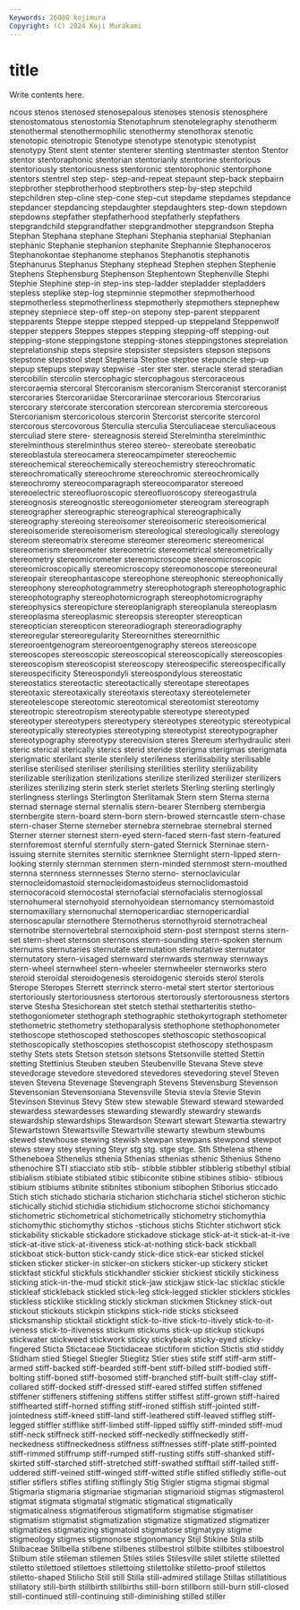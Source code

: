 ```yaml
---
Keywords: 26080 kojimura
Copyright: (C) 2024 Koji Murakami
---
```


# title

Write contents here.



ncous stenos stenosed stenosepalous stenoses stenosis stenosphere stenostomatous
stenostomia Stenotaphrum stenotelegraphy stenotherm stenothermal stenothermophilic stenothermy stenothorax stenotic stenotopic
stenotropic Stenotype stenotype stenotypic stenotypist stenotypy Stent stent stenter stenterer
stenting stentmaster stenton Stentor stentor stentoraphonic stentorian stentorianly stentorine stentorious
stentoriously stentoriousness stentoronic stentorophonic stentorphone stentors stentrel step step- step-and-repeat
stepaunt step-back stepbairn stepbrother stepbrotherhood stepbrothers step-by-step stepchild stepchildren step-cline
step-cone step-cut stepdame stepdames stepdance stepdancer stepdancing stepdaughter stepdaughters step-down
stepdown stepdowns stepfather stepfatherhood stepfatherly stepfathers stepgrandchild stepgrandfather stepgrandmother stepgrandson
Stepha Stephan Stephana stephane Stephani Stephania stephanial Stephanian stephanic Stephanie
stephanion stephanite Stephannie Stephanoceros Stephanokontae stephanome stephanos Stephanotis stephanotis Stephanurus
Stephanus Stephany stephead Stephen stephen Stephenie Stephens Stephensburg Stephenson Stephentown
Stephenville Stephi Stephie Stephine step-in step-ins step-ladder stepladder stepladders stepless
steplike step-log stepminnie stepmother stepmotherhood stepmotherless stepmotherliness stepmotherly stepmothers stepnephew
stepney stepniece step-off step-on stepony step-parent stepparent stepparents Steppe steppe
stepped stepped-up steppeland Steppenwolf stepper steppers Steppes steppes stepping stepping-off
stepping-out stepping-stone steppingstone stepping-stones steppingstones steprelation steprelationship steps stepsire stepsister
stepsisters stepson stepsons stepstone stepstool stept Stepteria Steptoe steptoe stepuncle
step-up stepup stepups stepway stepwise -ster ster ster. steracle sterad
steradian stercobilin stercolin stercophagic stercophagous stercoraceous stercoraemia stercoral Stercoranism stercoranism
Stercoranist stercoranist stercoraries Stercorariidae Stercorariinae stercorarious Stercorarius stercorary stercorate stercoration
stercorean stercoremia stercoreous Stercorianism stercoricolous stercorin Stercorist stercorite stercorol stercorous
stercovorous Sterculia sterculia Sterculiaceae sterculiaceous sterculiad stere stere- stereagnosis stereid
Sterelmintha sterelminthic sterelminthous sterelminthus stereo stereo- stereobate stereobatic stereoblastula stereocamera
stereocampimeter stereochemic stereochemical stereochemically stereochemistry stereochromatic stereochromatically stereochrome stereochromic stereochromically
stereochromy stereocomparagraph stereocomparator stereoed stereoelectric stereofluoroscopic stereofluoroscopy stereogastrula stereognosis stereognostic
stereogoniometer stereogram stereograph stereographer stereographic stereographical stereographically stereography stereoing stereoisomer
stereoisomeric stereoisomerical stereoisomeride stereoisomerism stereological stereologically stereology stereom stereomatrix stereome
stereomer stereomeric stereomerical stereomerism stereometer stereometric stereometrical stereometrically stereometry stereomicrometer
stereomicroscope stereomicroscopic stereomicroscopically stereomicroscopy stereomonoscope stereoneural stereopair stereophantascope stereophone stereophonic
stereophonically stereophony stereophotogrammetry stereophotograph stereophotographic stereophotography stereophotomicrograph stereophotomicrography stereophysics stereopicture
stereoplanigraph stereoplanula stereoplasm stereoplasma stereoplasmic stereopsis stereopter stereoptican stereoptician stereopticon
stereoradiograph stereoradiography stereoregular stereoregularity Stereornithes stereornithic stereoroentgenogram stereoroentgenography stereos stereoscope
stereoscopes stereoscopic stereoscopical stereoscopically stereoscopies stereoscopism stereoscopist stereoscopy stereospecific stereospecifically
stereospecificity Stereospondyli stereospondylous stereostatic stereostatics stereotactic stereotactically stereotape stereotapes stereotaxic
stereotaxically stereotaxis stereotaxy stereotelemeter stereotelescope stereotomic stereotomical stereotomist stereotomy stereotropic
stereotropism stereotypable stereotype stereotyped stereotyper stereotypers stereotypery stereotypes stereotypic stereotypical
stereotypically stereotypies stereotyping stereotypist stereotypographer stereotypography stereotypy stereovision steres Stereum
sterhydraulic steri steric sterical sterically sterics sterid steride sterigma sterigmas
sterigmata sterigmatic sterilant sterile sterilely sterileness sterilisability sterilisable sterilise sterilised
steriliser sterilising sterilities sterility sterilizability sterilizable sterilization sterilizations sterilize sterilized
sterilizer sterilizers sterilizes sterilizing sterin sterk sterlet sterlets Sterling sterling
sterlingly sterlingness sterlings Sterlington Sterlitamak Stern stern Sterna sterna sternad
sternage sternal sternalis stern-bearer Sternberg sternbergia sternbergite stern-board stern-born stern-browed
sterncastle stern-chase stern-chaser Sterne sterneber sternebra sternebrae sternebral sterned Sterner
sterner sternest stern-eyed stern-faced stern-fast stern-featured sternforemost sternful sternfully stern-gated
Sternick Sterninae stern-issuing sternite sternites sternitic sternknee Sternlight stern-lipped stern-looking
sternly sternman sternmen stern-minded sternmost stern-mouthed sternna sternness sternnesses Sterno
sterno- sternoclavicular sternocleidomastoid sternocleidomastoideus sternoclidomastoid sternocoracoid sternocostal sternofacial sternofacialis sternoglossal
sternohumeral sternohyoid sternohyoidean sternomancy sternomastoid sternomaxillary sternonuchal sternopericardiac sternopericardial sternoscapular
sternothere Sternotherus sternothyroid sternotracheal sternotribe sternovertebral sternoxiphoid stern-post sternpost sterns
stern-set stern-sheet sternson sternsons stern-sounding stern-spoken sternum sternums sternutaries sternutate
sternutation sternutative sternutator sternutatory stern-visaged sternward sternwards sternway sternways stern-wheel
sternwheel stern-wheeler sternwheeler sternworks stero steroid steroidal steroidogenesis steroidogenic steroids
sterol sterols Sterope Steropes Sterrett sterrinck sterro-metal stert stertor stertorious
stertoriously stertoriousness stertorous stertorously stertorousness stertors sterve Stesha Stesichorean stet
stetch stethal stetharteritis stetho- stethogoniometer stethograph stethographic stethokyrtograph stethometer stethometric
stethometry stethoparalysis stethophone stethophonometer stethoscope stethoscoped stethoscopes stethoscopic stethoscopical stethoscopically
stethoscopies stethoscopist stethoscopy stethospasm stethy Stets stets Stetson stetson stetsons
Stetsonville stetted Stettin stetting Stettinius Steuben steuben Steubenville Stevana Steve
steve stevedorage stevedore stevedored stevedores stevedoring stevel Steven steven Stevena
Stevenage Stevengraph Stevens Stevensburg Stevenson Stevensonian Stevensoniana Stevensville Stevia stevia
Stevie Stevin Stevinson Stevinus Stevy Stew stew stewable Steward steward
stewarded stewardess stewardesses stewarding stewardly stewardry stewards stewardship stewardships Stewardson
Stewart stewart Stewartia stewartry Stewartstown Stewartsville Stewartville stewarty stewbum stewbums
stewed stewhouse stewing stewish stewpan stewpans stewpond stewpot stews stewy
stey steyning Steyr stg stg. stge stge. Sth Sthelena sthene
Stheneboea Sthenelus sthenia Sthenias sthenias sthenic Sthenius Stheno sthenochire STI
stiacciato stib stib- stibble stibbler stibblerig stibethyl stibial stibialism stibiate
stibiated stibic stibiconite stibine stibines stibio- stibious stibium stibiums stibnite
stibnites stibonium stibophen Stiborius sticcado Stich stich stichado sticharia sticharion
stichcharia stichel sticheron stichic stichically stichid stichidia stichidium stichocrome stichoi
stichomancy stichometric stichometrical stichometrically stichometry stichomythia stichomythic stichomythy stichos -stichous
stichs Stichter stichwort stick stickability stickable stickadore stickadove stickage stick-at-it
stick-at-it-ive stick-at-itive stick-at-itiveness stick-at-nothing stick-back stickball stickboat stick-button stick-candy stick-dice
stick-ear sticked stickel sticken sticker sticker-in sticker-on stickers sticker-up stickery
sticket stickfast stickful stickfuls stickhandler stickier stickiest stickily stickiness sticking
stick-in-the-mud stickit stick-jaw stickjaw stick-lac sticklac stickle stickleaf stickleback stickled
stick-leg stick-legged stickler sticklers stickles stickless sticklike stickling stickly stickman
stickmen Stickney stick-out stickout stickouts stickpin stickpins stick-ride sticks stickseed
sticksmanship sticktail sticktight stick-to-itive stick-to-itively stick-to-it-iveness stick-to-itiveness stickum stickums stick-up
stickup stickups stickwater stickweed stickwork sticky stickybeak sticky-eyed sticky-fingered Sticta
Stictaceae Stictidaceae stictiform stiction Stictis stid stiddy Stidham stied Stiegel
Stiegler Stieglitz Stier sties stife stiff stiff-arm stiff-armed stiff-backed stiff-bearded
stiff-bent stiff-billed stiff-bodied stiff-bolting stiff-boned stiff-bosomed stiff-branched stiff-built stiff-clay stiff-collared
stiff-docked stiff-dressed stiff-eared stiffed stiffen stiffened stiffener stiffeners stiffening stiffens
stiffer stiffest stiff-grown stiff-haired stiffhearted stiff-horned stiffing stiff-ironed stiffish stiff-jointed
stiff-jointedness stiff-kneed stiff-land stiff-leathered stiff-leaved stiffleg stiff-legged stiffler stifflike stiff-limbed
stiff-lipped stiffly stiff-minded stiff-mud stiff-neck stiffneck stiff-necked stiff-neckedly stiffneckedly stiff-neckedness
stiffneckedness stiffness stiffnesses stiff-plate stiff-pointed stiff-rimmed stiffrump stiff-rumped stiff-rusting stiffs
stiff-shanked stiff-skirted stiff-starched stiff-stretched stiff-swathed stifftail stiff-tailed stiff-uddered stiff-veined stiff-winged
stiff-witted stifle stifled stifledly stifle-out stifler stiflers stifles stifling stiflingly
Stig Stigler stigma stigmai stigmal Stigmaria stigmaria stigmariae stigmarian stigmarioid
stigmas stigmasterol stigmat stigmata stigmatal stigmatic stigmatical stigmatically stigmaticalness stigmatiferous
stigmatiform stigmatise stigmatiser stigmatism stigmatist stigmatization stigmatize stigmatized stigmatizer stigmatizes
stigmatizing stigmatoid stigmatose stigmatypy stigme stigmeology stigmes stigmonose stigonomancy Stijl
Stikine Stila stilb Stilbaceae Stilbella stilbene stilbenes stilbestrol stilbite stilbites
stilboestrol Stilbum stile stileman stilemen Stiles stiles Stilesville stilet stilette
stiletted stiletto stilettoed stilettoes stilettoing stilettolike stiletto-proof stilettos stiletto-shaped Stilicho
Still still Stilla still-admired stillage Stillas stillatitious stillatory still-birth stillbirth
stillbirths still-born stillborn still-burn still-closed still-continued still-continuing still-diminishing stilled stiller
